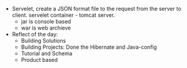 - Servelet, create a JSON format file to the request from the server to client. servelet container - tomcat server.
	- jar is console based
	- war is web archieve
- Reflect of the day:
	- Building Solutions
	- Building Projects: Done the Hibernate and Java-config
	- Tutorial and Schema
	- Product based